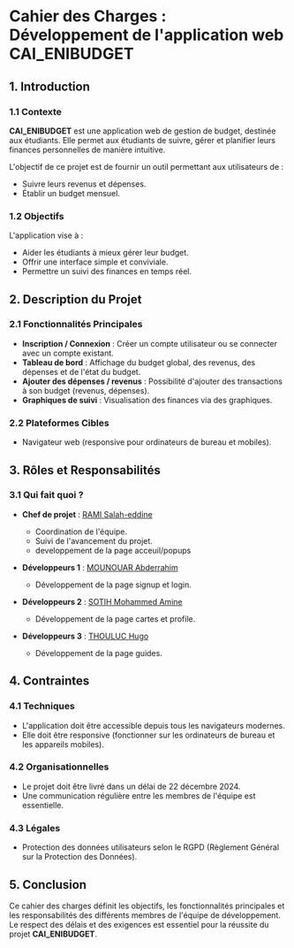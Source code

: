 # Cahier des Charges : Développement de l'application web **CAI_ENIBUDGET**

## 1. Introduction

### 1.1 Contexte
**CAI_ENIBUDGET** est une application web de gestion de budget, destinée aux étudiants. Elle permet aux étudiants de suivre, gérer et planifier leurs finances personnelles de manière intuitive.

L'objectif de ce projet est de fournir un outil permettant aux utilisateurs de :
- Suivre leurs revenus et dépenses.
- Établir un budget mensuel.

### 1.2 Objectifs
L'application vise à :
- Aider les étudiants à mieux gérer leur budget.
- Offrir une interface simple et conviviale.
- Permettre un suivi des finances en temps réel.

## 2. Description du Projet

### 2.1 Fonctionnalités Principales
- **Inscription / Connexion** : Créer un compte utilisateur ou se connecter avec un compte existant.
- **Tableau de bord** : Affichage du budget global, des revenus, des dépenses et de l'état du budget.
- **Ajouter des dépenses / revenus** : Possibilité d'ajouter des transactions à son budget (revenus, dépenses).
- **Graphiques de suivi** : Visualisation des finances via des graphiques.

### 2.2 Plateformes Cibles
- Navigateur web (responsive pour ordinateurs de bureau et mobiles).


## 3. Rôles et Responsabilités

### 3.1 Qui fait quoi ?
- **Chef de projet** : [RAMI Salah-eddine](https://github.com/ramisalah2002/)
  - Coordination de l'équipe.
  - Suivi de l'avancement du projet.
  - developpement de la page acceuil/popups
  
- **Développeurs 1** : [MOUNOUAR Abderrahim](https://github.com/Abderrahim-mn/)
  - Développement de la page signup et login.
   
- **Développeurs 2** : [SOTIH Mohammed Amine](https://github.com/Sotih/)
  - Développement de la page cartes et profile.
 
- **Développeurs 3** : [THOULUC Hugo](https://github.com/HugoThouluc/)
  - Développement de la page guides.


## 4. Contraintes

### 4.1 Techniques
- L'application doit être accessible depuis tous les navigateurs modernes.
- Elle doit être responsive (fonctionner sur les ordinateurs de bureau et les appareils mobiles).

### 4.2 Organisationnelles
- Le projet doit être livré dans un délai de 22 décembre 2024.
- Une communication régulière entre les membres de l'équipe est essentielle.

### 4.3 Légales
- Protection des données utilisateurs selon le RGPD (Règlement Général sur la Protection des Données).

## 5. Conclusion
Ce cahier des charges définit les objectifs, les fonctionnalités principales et les responsabilités des différents membres de l'équipe de développement. Le respect des délais et des exigences est essentiel pour la réussite du projet **CAI_ENIBUDGET**.

